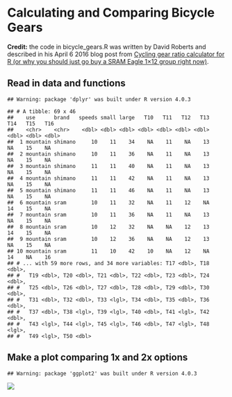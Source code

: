 Calculating and Comparing Bicycle Gears
================

**Credit:** the code in bicycle\_gears.R was written by David Roberts
and described in his April 6 2016 blog post from [Cycling gear ratio
calculator for R (or why you should just go buy a SRAM Eagle 1×12 group
right
now)](https://davidrroberts.wordpress.com/2016/04/06/cycling-gear-ratio-calculator-for-r-or-why-you-should-just-go-buy-a-sram-eagle-1x12-group-right-now/).

## Read in data and functions

    ## Warning: package 'dplyr' was built under R version 4.0.3

    ## # A tibble: 69 x 46
    ##    use      brand   speeds small large   T10   T11   T12   T13   T14   T15   T16
    ##    <chr>    <chr>    <dbl> <dbl> <dbl> <dbl> <dbl> <dbl> <dbl> <dbl> <dbl> <dbl>
    ##  1 mountain shimano     10    11    34    NA    11    NA    13    NA    15    NA
    ##  2 mountain shimano     10    11    36    NA    11    NA    13    NA    15    NA
    ##  3 mountain shimano     11    11    40    NA    11    NA    13    NA    15    NA
    ##  4 mountain shimano     11    11    42    NA    11    NA    13    NA    15    NA
    ##  5 mountain shimano     11    11    46    NA    11    NA    13    NA    15    NA
    ##  6 mountain sram        10    11    32    NA    11    12    NA    14    15    NA
    ##  7 mountain sram        10    11    36    NA    11    NA    13    NA    15    NA
    ##  8 mountain sram        10    12    32    NA    NA    12    13    14    15    NA
    ##  9 mountain sram        10    12    36    NA    NA    12    13    NA    15    NA
    ## 10 mountain sram        11    10    42    10    NA    12    NA    14    NA    16
    ## # ... with 59 more rows, and 34 more variables: T17 <dbl>, T18 <dbl>,
    ## #   T19 <dbl>, T20 <dbl>, T21 <dbl>, T22 <dbl>, T23 <dbl>, T24 <dbl>,
    ## #   T25 <dbl>, T26 <dbl>, T27 <dbl>, T28 <dbl>, T29 <dbl>, T30 <dbl>,
    ## #   T31 <dbl>, T32 <dbl>, T33 <lgl>, T34 <dbl>, T35 <dbl>, T36 <dbl>,
    ## #   T37 <dbl>, T38 <lgl>, T39 <lgl>, T40 <dbl>, T41 <lgl>, T42 <dbl>,
    ## #   T43 <lgl>, T44 <lgl>, T45 <lgl>, T46 <dbl>, T47 <lgl>, T48 <lgl>,
    ## #   T49 <lgl>, T50 <dbl>

## Make a plot comparing 1x and 2x options

    ## Warning: package 'ggplot2' was built under R version 4.0.3

![](README_files/figure-gfm/unnamed-chunk-2-1.png)<!-- -->
